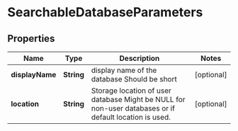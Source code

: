 

# SearchableDatabaseParameters



## Properties

| Name | Type | Description | Notes |
|------------ | ------------- | ------------- | -------------|
|**displayName** | **String** | display name of the database  Should be short |  [optional] |
|**location** | **String** | Storage location of user database  Might be NULL for non-user databases or if default location is used. |  [optional] |



